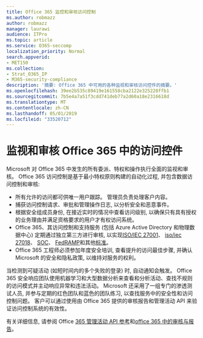 ```yaml
---
title: Office 365 监控和审核访问控制
ms.author: robmazz
author: robmazz
manager: laurawi
audience: ITPro
ms.topic: article
ms.service: O365-seccomp
localization_priority: Normal
search.appverid:
- MET150
ms.collection:
- Strat_O365_IP
- M365-security-compliance
description: '摘要: Office 365 中可用的各种监视和审核访问控件的摘要。'
ms.openlocfilehash: 39ee2b535c89419e161558cba2122e325228ffb1
ms.sourcegitcommit: 7b5e4a7a51f3cdd741deb77a2d60a18e2316618d
ms.translationtype: MT
ms.contentlocale: zh-CN
ms.lasthandoff: 05/01/2019
ms.locfileid: "33520712"
---
```

# <a name="monitoring-and-auditing-access-controls-in-office-365"></a>监视和审核 Office 365 中的访问控件

Microsoft 对 Office 365 中发生的所有委派、特权和操作执行全面的监视和审核。 Office 365 访问控制是基于最小特权原则构建的自动化过程, 并包含数据访问控制和审核:

- 所有允许的访问都可供唯一用户跟踪。 管理员负责处理客户内容。
- 捕获访问控制请求、审批和管理操作日志, 以分析安全和恶意事件。
- 根据安全组成员身份, 在接近实时的情况中查看访问级别, 以确保只有具有授权的业务理由并满足资格要求的用户才有权访问系统。
- Office 365、其访问控制和支持服务 (包括 Azure Active Directory 和物理数据中心) 定期通过独立第三方进行审核, 以实现[ISO/IEC 27001](https://www.microsoft.com/en-us/TrustCenter/Compliance/iso-iec-27001)、 [iso/iec 27018](https://www.microsoft.com/en-us/TrustCenter/Compliance/iso-iec-27018)、 [SOC](https://www.microsoft.com/en-us/TrustCenter/Compliance/SOC)、 [FedRAMP](https://www.microsoft.com/en-us/TrustCenter/Compliance/FedRAMP)和其他[标准](https://www.microsoft.com/en-us/TrustCenter/Compliance?service=Office#Icons)。
- Office 365 工程师必须参加年度安全培训, 查看提升的访问最佳步骤, 并确认 Microsoft 的安全和隐私政策, 以维持对服务的权利。

当检测到可疑活动 (如短时间内的多个失败的登录) 时, 自动通知会触发。 Office 365 安全响应团队使用机器学习和大型数据分析来查看和分析活动、查找不规则的访问模式并主动响应异常和违法活动。 Microsoft 还采用了一组专门的渗透测试人员, 并参与定期的红色团队和蓝色的团队练习, 以查找服务中的安全性和访问控制问题。 客户可以通过使用由 Office 365 提供的审核报告和管理活动 API 来验证访问控制系统的有效性。

有关详细信息, 请参阅 Office [365 管理活动 API 参考](https://msdn.microsoft.com/en-us/library/office/mt227394.aspx)和[office 365 中的审核与报告](office-365-auditing-and-reporting-overview.md)。
